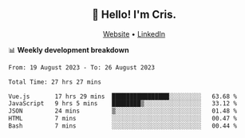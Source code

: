 
<h2 align="center">👋 Hello! I'm Cris.</h2>
<p align="center">
  <a href="https://www.criscunas.dev">Website</a> •
  <a href="https://www.linkedin.com/in/cristophercunas/">LinkedIn</a> 
</p>


📊 **Weekly development breakdown**
<!--START_SECTION:waka-->

```txt
From: 19 August 2023 - To: 26 August 2023

Total Time: 27 hrs 27 mins

Vue.js       17 hrs 29 mins  ████████████████░░░░░░░░░   63.68 %
JavaScript   9 hrs 5 mins    ████████▒░░░░░░░░░░░░░░░░   33.12 %
JSON         24 mins         ▒░░░░░░░░░░░░░░░░░░░░░░░░   01.48 %
HTML         7 mins          ░░░░░░░░░░░░░░░░░░░░░░░░░   00.47 %
Bash         7 mins          ░░░░░░░░░░░░░░░░░░░░░░░░░   00.44 %
```

<!--END_SECTION:waka-->

